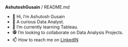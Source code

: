 **AshutoshGusain** / README.md

* 👋 Hi, I’m Ashutosh Gusain
* 👀 A curious Data Analyst.
* 🌱 I’m currently learning Tableau.
* 🕵 I’m looking to collaborate on Data Analysis Projects.
* 📫 How to reach me on [LinkedIN](www.linkedin.com/in/ashutosh-gusain-72891217b)
